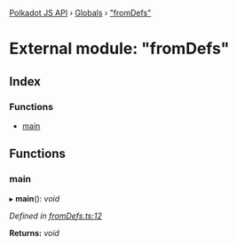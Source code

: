 [Polkadot JS API](../README.md) › [Globals](../globals.md) › ["fromDefs"](_fromdefs_.md)

# External module: "fromDefs"

## Index

### Functions

* [main](_fromdefs_.md#main)

## Functions

###  main

▸ **main**(): *void*

*Defined in [fromDefs.ts:12](https://github.com/polkadot-js/api/blob/dd217f82b2/packages/typegen/src/fromDefs.ts#L12)*

**Returns:** *void*
